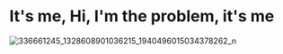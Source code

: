 # It's me, Hi, I'm the problem, it's me
![336661245_1328608901036215_1940496015034378262_n](https://github.com/prianka-bangladesh/prianka-bangladesh.github.io/assets/75034610/8c5b053b-1a06-473d-9300-a82c83567bde)

